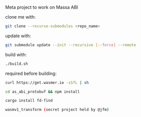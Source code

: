 Meta project to work on Massa ABI

clone me with:
```bash
git clone --recurse-submodules <repo_name>
```

update with:
```bash
git submodule update --init --recursive [--force] --remote
```

build with:
```bash
./build.sh
```

required before building:
```bash
curl https://get.wasmer.io -sSfL | sh

cd as_abi_protobuf && npm install

cargo install fd-find

wasmv1_transform (secret project held by @jfm)
```
